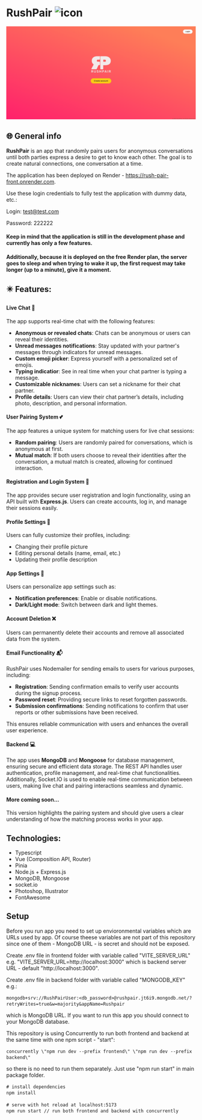 
# RushPair <img src="https://raw.githubusercontent.com/kvvasuu/rush-pair/main/frontend/public/favicon.ico" alt="icon" width="24"/>

![App demo](https://raw.githubusercontent.com/kvvasuu/rush-pair/main/demo.gif "App demo")

## :globe_with_meridians: General info

**RushPair** is an app that randomly pairs users for anonymous conversations until both parties express a desire to get to know each other. The goal is to create natural connections, one conversation at a time.

The application has been deployed on Render - https://rush-pair-front.onrender.com.

Use these login credentials to fully test the application with dummy data, etc.:

Login: test@test.com

Password: 222222

#### Keep in mind that the application is still in the development phase and currently has only a few features.
#### Additionally, because it is deployed on the free Render plan, the server goes to sleep and when trying to wake it up, the first request may take longer (up to a minute), give it a moment.

## :eight_pointed_black_star: Features:

#### Live Chat :speech_balloon:

The app supports real-time chat with the following features:
- **Anonymous or revealed chats**: Chats can be anonymous or users can reveal their identities.
- **Unread messages notifications**: Stay updated with your partner's messages through indicators for unread messages.
- **Custom emoji picker**: Express yourself with a personalized set of emojis.
- **Typing indicatior**: See in real time when your chat partner is typing a message.
- **Customizable nicknames**: Users can set a nickname for their chat partner.
- **Profile details**: Users can view their chat partner’s details, including photo, description, and personal information.

#### User Pairing System :two_hearts:
The app features a unique system for matching users for live chat sessions:

- **Random pairing**: Users are randomly paired for conversations, which is anonymous at first.
- **Mutual match**: If both users choose to reveal their identities after the conversation, a mutual match is created, allowing for continued interaction.

#### Registration and Login System :closed_lock_with_key: 

The app provides secure user registration and login functionality, using an API built with **Express.js**. Users can create accounts, log in, and manage their sessions easily.

#### Profile Settings :raising_hand:

Users can fully customize their profiles, including:
- Changing their profile picture
- Editing personal details (name, email, etc.)
- Updating their profile description

#### App Settings :wrench:

Users can personalize app settings such as:
- **Notification preferences**: Enable or disable notifications.
- **Dark/Light mode**: Switch between dark and light themes.

#### Account Deletion :x:

Users can permanently delete their accounts and remove all associated data from the system.

#### Email Functionality :mailbox_with_mail:
RushPair uses Nodemailer for sending emails to users for various purposes, including:
- **Registration**: Sending confirmation emails to verify user accounts during the signup process.
- **Password reset**: Providing secure links to reset forgotten passwords.
- **Submission confirmations**: Sending notifications to confirm that user reports or other submissions have been received.

This ensures reliable communication with users and enhances the overall user experience.

#### Backend :computer:

The app uses **MongoDB** and **Mongoose** for database management, ensuring secure and efficient data storage. The REST API handles user authentication, profile management, and real-time chat functionalities.
Additionally, Socket.IO is used to enable real-time communication between users, making live chat and pairing interactions seamless and dynamic.

#### More coming soon...

This version highlights the pairing system and should give users a clear understanding of how the matching process works in your app.

## Technologies:

- Typescript
- Vue (Composition API, Router)
- Pinia
- Node.js + Express.js
- MongoDB, Mongoose
- socket.io
- Photoshop, Illustrator
- FontAwesome

## Setup

Before you run app you need to set up envioronmental variables which are URLs used by app. Of course theese variables are not part of this repository since one of them - MongoDB URL - is secret and should not be exposed.

Create .env file in frontend folder with variable called "VITE_SERVER_URL" e.g. "VITE_SERVER_URL=http://localhost:3000" which is backend server URL - default "http://localhost:3000".

Create .env file in backend folder with variable called "MONGODB_KEY" e.g.:
```
mongodb+srv://RushPairUser:<db_password>@rushpair.jt6i9.mongodb.net/?retryWrites=true&w=majority&appName=Rushpair
```
which is MongoDB URL. If you want to run this app you should connect to your MongoDB database.

This repository is using Concurrently to run both frontend and backend at the same time with one npm script - "start": 
```
concurrently \"npm run dev --prefix frontend\" \"npm run dev --prefix backend\"
```
so there is no need to run them separately. Just use "npm run start" in main package folder.


```
# install dependencies
npm install

# serve with hot reload at localhost:5173
npm run start // run both frontend and backend with concurrently 
```
